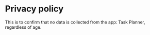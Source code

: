 # Privacy policy
This is to confirm that no data is collected from the app: Task Planner, regardless of age.
